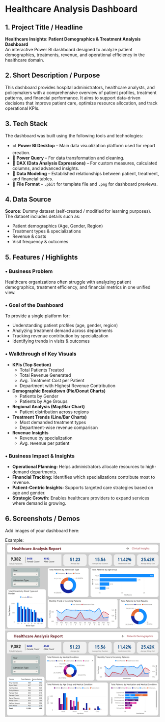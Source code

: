 # Healthcare Analysis Dashboard  

## 1. Project Title / Headline  
**Healthcare Insights: Patient Demographics & Treatment Analysis Dashboard**  
An interactive Power BI dashboard designed to analyze patient demographics, treatments, revenue, and operational efficiency in the healthcare domain.  

## 2. Short Description / Purpose  
This dashboard provides hospital administrators, healthcare analysts, and policymakers with a comprehensive overview of patient profiles, treatment patterns, and financial performance. It aims to support data-driven decisions that improve patient care, optimize resource allocation, and track operational KPIs.  

## 3. Tech Stack  
The dashboard was built using the following tools and technologies:  
- 📊 **Power BI Desktop** – Main data visualization platform used for report creation.  
- 📂 **Power Query** – For data transformation and cleaning.  
- 🧠 **DAX (Data Analysis Expressions)** – For custom measures, calculated columns, and advanced insights.  
- 📝 **Data Modeling** – Established relationships between patient, treatment, and financial tables.  
- 📁 **File Format** – `.pbit` for template file and `.png` for dashboard previews.  

## 4. Data Source  
**Source:** Dummy dataset (self-created / modified for learning purposes).  
The dataset includes details such as:  
- Patient demographics (Age, Gender, Region)  
- Treatment types & specializations  
- Revenue & costs  
- Visit frequency & outcomes  

## 5. Features / Highlights  

### • Business Problem  
Healthcare organizations often struggle with analyzing patient demographics, treatment efficiency, and financial metrics in one unified view.  

### • Goal of the Dashboard  
To provide a single platform for:  
- Understanding patient profiles (age, gender, region)  
- Analyzing treatment demand across departments  
- Tracking revenue contribution by specialization  
- Identifying trends in visits & outcomes  

### • Walkthrough of Key Visuals  
- **KPIs (Top Section)**  
  - Total Patients Treated  
  - Total Revenue Generated  
  - Avg. Treatment Cost per Patient  
  - Department with Highest Revenue Contribution  
- **Demographic Breakdown (Pie/Donut Charts)**  
  - Patients by Gender  
  - Patients by Age Groups  
- **Regional Analysis (Map/Bar Chart)**  
  - Patient distribution across regions  
- **Treatment Trends (Line/Bar Charts)**  
  - Most demanded treatment types  
  - Department-wise revenue comparison  
- **Revenue Insights**  
  - Revenue by specialization  
  - Avg. revenue per patient  

### • Business Impact & Insights  
- **Operational Planning:** Helps administrators allocate resources to high-demand departments.  
- **Financial Tracking:** Identifies which specializations contribute most to revenue.  
- **Patient-Centric Insights:** Supports targeted care strategies based on age and gender.  
- **Strategic Growth:** Enables healthcare providers to expand services where demand is growing.  

## 6. Screenshots / Demos  
Add images of your dashboard here:  

Example:  
![Dashboard Preview](./Snapshot%20of%20Dashboard.png)
![Dashboard Preview](./Snapshot%20of%20Dashboard2.png)

